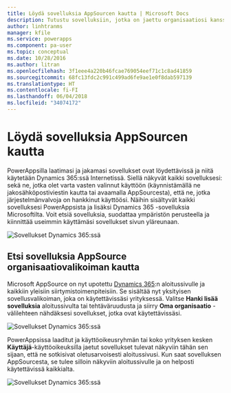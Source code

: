 ```yaml
---
title: Löydä sovelluksia AppSourcen kautta | Microsoft Docs
description: Tutustu sovelluksiin, jotka on jaettu organisaatiosi kanssa AppSourcen kautta
author: linhtranms
manager: kfile
ms.service: powerapps
ms.component: pa-user
ms.topic: conceptual
ms.date: 10/28/2016
ms.author: litran
ms.openlocfilehash: 3f1eee4a220b46fcae769054eef71c1c8ad41859
ms.sourcegitcommit: 68fc13fdc2c991c499ad6fe9ae1e0f8dab597139
ms.translationtype: HT
ms.contentlocale: fi-FI
ms.lasthandoff: 06/04/2018
ms.locfileid: "34074172"
---
```

# <a name="discover-apps-via-appsource"></a>Löydä sovelluksia AppSourcen kautta
PowerAppsilla laatimasi ja jakamasi sovellukset ovat löydettävissä ja niitä käytetään Dynamics 365:ssä Internetissä. Siellä näkyvät kaikki sovelluksesi: sekä ne, jotka olet varta vasten valinnut käyttöön (käynnistämällä ne jakosähköpostiviestin kautta tai avaamalla AppSourcesta), että ne, jotka järjestelmänvalvoja on hankkinut käyttöösi. Näihin sisältyvät kaikki sovelluksesi PowerAppsista ja lisäksi Dynamics 365 -sovelluksia Microsoftilta. Voit etsiä sovelluksia, suodattaa ympäristön perusteella ja kiinnittää useimmin käyttämäsi sovellukset sivun yläreunaan.

  ![Sovellukset Dynamics 365:ssä](./media/app-source/apps-dynamics365.png)

## <a name="find-apps-via-the-appsource-organization-gallery"></a>Etsi sovelluksia AppSource organisaatiovalikoiman kautta
Microsoft AppSource on nyt upotettu [Dynamics 365](http://home.dynamics.com):n aloitussivulle ja kaikkiin yleisiin siirtymistoimenpiteisiin. Se sisältää nyt yksityisen sovellusvalikoiman, joka on käytettävissäsi yrityksessä. Valitse **Hanki lisää sovelluksia** aloitussivulta tai tehtäväruudusta ja siirry **Oma organisaatio** -välilehteen nähdäksesi sovellukset, jotka ovat käytettävissäsi.

![Sovellukset Dynamics 365:ssä](./media/app-source/getmoreapps.png)

PowerAppsissa laaditut ja käyttöoikeusryhmän tai koko yrityksen kesken **Käyttäjä**-käyttöoikeuksilla jaetut sovellukset tulevat näkyviin tähän sen sijaan, että ne sotkisivat oletusarvoisesti aloitussivusi. Kun saat sovelluksen AppSourcesta, se tulee silloin näkyviin aloitussivulle ja on helposti käytettävissä kaikkialta.

  ![Sovellukset Dynamics 365:ssä](./media/app-source/appsource.png)

